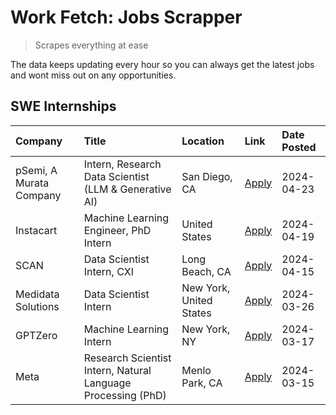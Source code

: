 # Work Fetch: Jobs Scrapper
> Scrapes everything at ease

The data keeps updating every hour so you can always get the latest jobs and wont miss out on any opportunities.

## SWE Internships
<!--START_SECTION:workfetch-->
| Company                 | Title                                                        | Location                | Link                                                                                                                                                                                                                                                                       | Date Posted   |
|:------------------------|:-------------------------------------------------------------|:------------------------|:---------------------------------------------------------------------------------------------------------------------------------------------------------------------------------------------------------------------------------------------------------------------------|:--------------|
| pSemi, A Murata Company | Intern, Research Data Scientist (LLM & Generative AI)        | San Diego, CA           | [Apply](https://www.linkedin.com/jobs/view/intern-research-data-scientist-llm-generative-ai-at-psemi-a-murata-company-3887074168?position=4&pageNum=0&refId=EoBVbZn3NO4gFi844yQ32w%3D%3D&trackingId=TlEPLUiC9HFZGHEwiNKKyQ%3D%3D&trk=public_jobs_jserp-result_search-card) | 2024-04-23    |
| Instacart               | Machine Learning Engineer, PhD Intern                        | United States           | [Apply](https://www.linkedin.com/jobs/view/machine-learning-engineer-phd-intern-at-instacart-3901991739?position=2&pageNum=0&refId=EoBVbZn3NO4gFi844yQ32w%3D%3D&trackingId=ivlAAQ1l55t0C3DhNvKDdQ%3D%3D&trk=public_jobs_jserp-result_search-card)                          | 2024-04-19    |
| SCAN                    | Data Scientist Intern, CXI                                   | Long Beach, CA          | [Apply](https://www.linkedin.com/jobs/view/data-scientist-intern-cxi-at-scan-3899690492?position=9&pageNum=0&refId=EoBVbZn3NO4gFi844yQ32w%3D%3D&trackingId=%2FcSpxdFRSSxqFvotbtUj4A%3D%3D&trk=public_jobs_jserp-result_search-card)                                        | 2024-04-15    |
| Medidata Solutions      | Data Scientist Intern                                        | New York, United States | [Apply](https://www.linkedin.com/jobs/view/data-scientist-intern-at-medidata-solutions-3810253704?position=8&pageNum=0&refId=EoBVbZn3NO4gFi844yQ32w%3D%3D&trackingId=NVmc9ek%2FjSPEspkKYY6k8g%3D%3D&trk=public_jobs_jserp-result_search-card)                              | 2024-03-26    |
| GPTZero                 | Machine Learning Intern                                      | New York, NY            | [Apply](https://www.linkedin.com/jobs/view/machine-learning-intern-at-gptzero-3860723963?position=7&pageNum=0&refId=EoBVbZn3NO4gFi844yQ32w%3D%3D&trackingId=1S6XloU6TUe3IuD1atkKnw%3D%3D&trk=public_jobs_jserp-result_search-card)                                         | 2024-03-17    |
| Meta                    | Research Scientist Intern, Natural Language Processing (PhD) | Menlo Park, CA          | [Apply](https://www.linkedin.com/jobs/view/research-scientist-intern-natural-language-processing-phd-at-meta-3858718375?position=10&pageNum=0&refId=EoBVbZn3NO4gFi844yQ32w%3D%3D&trackingId=n9p3%2F4WwxiSdsPRH6mZxXw%3D%3D&trk=public_jobs_jserp-result_search-card)       | 2024-03-15    |
<!--END_SECTION:workfetch-->
